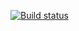 [![Build status](https://ci.appveyor.com/api/projects/status/npqsxjwp3ansj3c2?svg=true)](https://ci.appveyor.com/project/PavelAksenchenko/dz-2-1selenide)